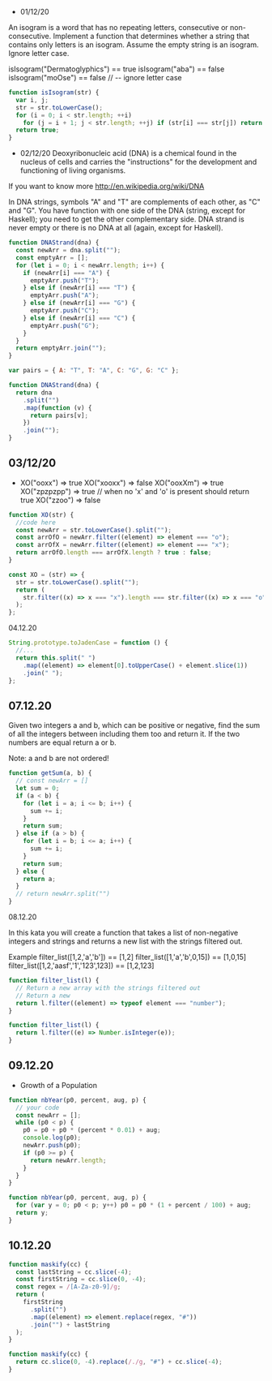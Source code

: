 - 01/12/20

An isogram is a word that has no repeating letters, consecutive or non-consecutive. Implement a function that determines whether a string that contains only letters is an isogram. Assume the empty string is an isogram. Ignore letter case.

isIsogram("Dermatoglyphics") == true
isIsogram("aba") == false
isIsogram("moOse") == false // -- ignore letter case

```js mine
function isIsogram(str) {
  var i, j;
  str = str.toLowerCase();
  for (i = 0; i < str.length; ++i)
    for (j = i + 1; j < str.length; ++j) if (str[i] === str[j]) return false;
  return true;
}
```

- 02/12/20
  Deoxyribonucleic acid (DNA) is a chemical found in the nucleus of cells and carries the "instructions" for the development and functioning of living organisms.

If you want to know more http://en.wikipedia.org/wiki/DNA

In DNA strings, symbols "A" and "T" are complements of each other, as "C" and "G". You have function with one side of the DNA (string, except for Haskell); you need to get the other complementary side. DNA strand is never empty or there is no DNA at all (again, except for Haskell).

```js mine
function DNAStrand(dna) {
  const newArr = dna.split("");
  const emptyArr = [];
  for (let i = 0; i < newArr.length; i++) {
    if (newArr[i] === "A") {
      emptyArr.push("T");
    } else if (newArr[i] === "T") {
      emptyArr.push("A");
    } else if (newArr[i] === "G") {
      emptyArr.push("C");
    } else if (newArr[i] === "C") {
      emptyArr.push("G");
    }
  }
  return emptyArr.join("");
}
```

```js other
var pairs = { A: "T", T: "A", C: "G", G: "C" };

function DNAStrand(dna) {
  return dna
    .split("")
    .map(function (v) {
      return pairs[v];
    })
    .join("");
}
```

## 03/12/20

- XO("ooxx") => true
  XO("xooxx") => false
  XO("ooxXm") => true
  XO("zpzpzpp") => true // when no 'x' and 'o' is present should return true
  XO("zzoo") => false

```js serin
function XO(str) {
  //code here
  const newArr = str.toLowerCase().split("");
  const arrOfO = newArr.filter((element) => element === "o");
  const arrOfX = newArr.filter((element) => element === "x");
  return arrOfO.length === arrOfX.length ? true : false;
}
```

```js popular
const XO = (str) => {
  str = str.toLowerCase().split("");
  return (
    str.filter((x) => x === "x").length === str.filter((x) => x === "o").length
  );
};
```

04.12.20

```js serin
String.prototype.toJadenCase = function () {
  //...
  return this.split(" ")
    .map((element) => element[0].toUpperCase() + element.slice(1))
    .join(" ");
};
```

## 07.12.20

Given two integers a and b, which can be positive or negative, find the sum of all the integers between including them too and return it. If the two numbers are equal return a or b.

Note: a and b are not ordered!

```js
function getSum(a, b) {
  // const newArr = []
  let sum = 0;
  if (a < b) {
    for (let i = a; i <= b; i++) {
      sum += i;
    }
    return sum;
  } else if (a > b) {
    for (let i = b; i <= a; i++) {
      sum += i;
    }
    return sum;
  } else {
    return a;
  }
  // return newArr.split("")
}
```

08.12.20

In this kata you will create a function that takes a list of non-negative integers and strings and returns a new list with the strings filtered out.

Example
filter_list([1,2,'a','b']) == [1,2]
filter_list([1,'a','b',0,15]) == [1,0,15]
filter_list([1,2,'aasf','1','123',123]) == [1,2,123]

```js serin
function filter_list(l) {
  // Return a new array with the strings filtered out
  // Return a new
  return l.filter((element) => typeof element === "number");
}
```

```js
function filter_list(l) {
  return l.filter((e) => Number.isInteger(e));
}
```

## 09.12.20

- Growth of a Population

```js serin
function nbYear(p0, percent, aug, p) {
  // your code
  const newArr = [];
  while (p0 < p) {
    p0 = p0 + p0 * (percent * 0.01) + aug;
    console.log(p0);
    newArr.push(p0);
    if (p0 >= p) {
      return newArr.length;
    }
  }
}
```

```js other
function nbYear(p0, percent, aug, p) {
  for (var y = 0; p0 < p; y++) p0 = p0 * (1 + percent / 100) + aug;
  return y;
}
```

## 10.12.20

```js serin
function maskify(cc) {
  const lastString = cc.slice(-4);
  const firstString = cc.slice(0, -4);
  const regex = /[A-Za-z0-9]/g;
  return (
    firstString
      .split("")
      .map((element) => element.replace(regex, "#"))
      .join("") + lastString
  );
}
```

```js
function maskify(cc) {
  return cc.slice(0, -4).replace(/./g, "#") + cc.slice(-4);
}
```

